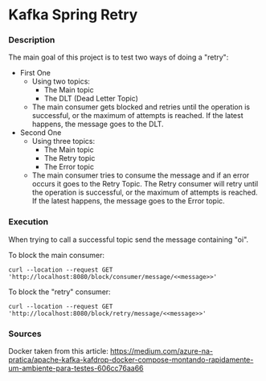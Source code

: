 # Kafka Spring Retry

### Description

The main goal of this project is to test two ways of doing a "retry":
  
- First One  
    - Using two topics:
        - The Main topic
        - The DLT (Dead Letter Topic)
    - The main consumer gets blocked and retries until the operation is successful, or the maximum of attempts is
     reached. If the latest happens, the message goes to the DLT.
- Second One
    - Using three topics:
        - The Main topic
        - The Retry topic
        - The Error topic
    - The main consumer tries to consume the message and if an error occurs it goes to the Retry Topic. The Retry
     consumer will retry until the operation is successful, or the maximum of attempts is reached. If the latest
      happens, the message goes to the Error topic.
  

### Execution 

When trying to call a successful topic send the message containing "oi".

To block the main consumer:

```console
curl --location --request GET 'http://localhost:8080/block/consumer/message/<<message>>'
```

To block the "retry" consumer:

```console
curl --location --request GET 'http://localhost:8080/block/retry/message/<<message>>'
```

### Sources

Docker taken from this article: https://medium.com/azure-na-pratica/apache-kafka-kafdrop-docker-compose-montando-rapidamente-um-ambiente-para-testes-606cc76aa66
                                
